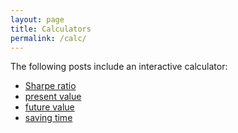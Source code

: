 ```yaml
---
layout: page
title: Calculators
permalink: /calc/
---
```


The following posts include an interactive calculator:

* [Sharpe ratio](../methods/sharpe-ratio.html)
* [present value](../methods/present-value.html)
* [future value](../methods/future-value.html)
* [saving time](../methods/saving-time.html)


